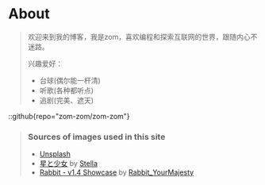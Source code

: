 # About



> 欢迎来到我的博客，我是zom，喜欢编程和探索互联网的世界，跟随内心不迷路。
> 
> 兴趣爱好：
> * 台球(偶尔能一杆清)
> * 听歌(各种都听点)
> * 追剧(完美、遮天)



::github{repo="zom-zom/zom-zom"}

> ### Sources of images used in this site
> - [Unsplash](https://unsplash.com/)
> - [星と少女](https://www.pixiv.net/artworks/108916539) by [Stella](https://www.pixiv.net/users/93273965)
> - [Rabbit - v1.4 Showcase](https://civitai.com/posts/586908) by [Rabbit_YourMajesty](https://civitai.com/user/Rabbit_YourMajesty)
